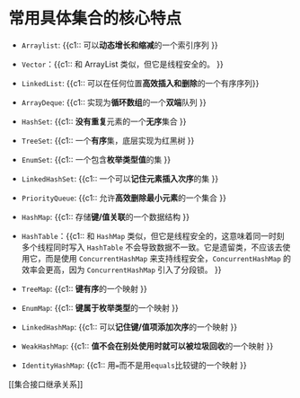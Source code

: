 # 常用具体集合的核心特点
+ `Arraylist`: {{c1:: 可以**动态增长和缩减**的一个索引序列 }}
- `Vector`：{{c1:: 和 ArrayList 类似，但它是线程安全的。 }}
+ `LinkedList`: {{c1:: 可以在任何位置**高效插入和删除**的一个有序序列}}

+ `ArrayDeque`: {{c1:: 实现为**循环数组**的一个**双端**队列 }}

+ `HashSet`: {{c1:: **没有重复**元素的一个**无序**集合 }}

+ `TreeSet`: {{c1:: 一个**有序**集，底层实现为红黑树 }}

+ `EnumSet`: {{c1:: 一个包含**枚举类型值**的集 }}

+ `LinkedHashSet`: {{c1:: 一个可以**记住元素插入次序**的集 }}

+ `PriorityQueue`: {{c1:: 允许**高效删除最小元素**的一个集合 }}

+ `HashMap`: {{c1:: 存储**键/值关联**的一个数据结构 }}
  
- `HashTable`：{{c1:: 和 `HashMap` 类似，但它是线程安全的，这意味着同一时刻多个线程同时写入 `HashTable` 不会导致数据不一致。它是遗留类，不应该去使用它，而是使用 `ConcurrentHashMap` 来支持线程安全，`ConcurrentHashMap` 的效率会更高，因为 `ConcurrentHashMap` 引入了分段锁。 }}

+ `TreeMap`: {{c1:: **键有序**的一个映射 }}

+ `EnumMap`: {{c1:: **键属于枚举类型**的一个映射 }}

+ `LinkedHashMap`: {{c1:: 可以**记住键/值项添加次序**的一个映射 }}

+ `WeakHashMap`: {{c1:: **值不会在别处使用时就可以被垃圾回收**的一个映射 }}

+ `IdentityHashMap`: {{c1:: 用`=`而不是用`equals`比较键的一个映射 }}

[[集合接口继承关系]]